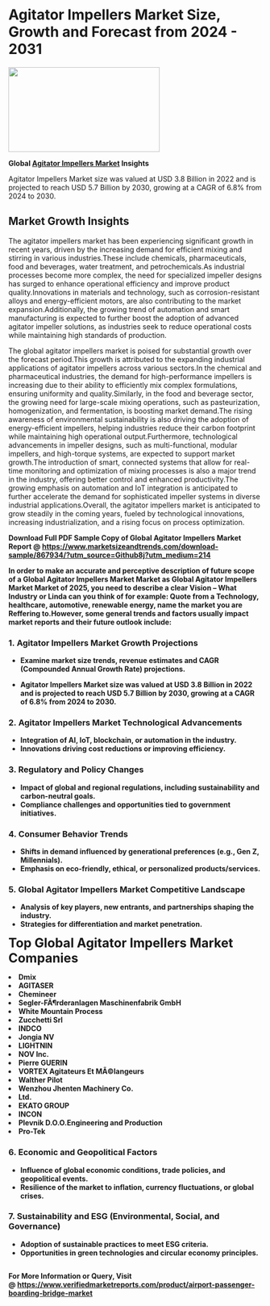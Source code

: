<H1>Agitator Impellers Market Size, Growth and Forecast from 2024 - 2031</H1><img class="aligncenter size-medium wp-image-584254" src="https://thirdeyenews.in/wp-content/uploads/2024/09/Global-Market-Research-300x168.jpeg" alt="" width="300" height="168" /><p><strong>Global&nbsp;<a href="https://www.marketsizeandtrends.com/download-sample/867934/?utm_source=Github8j?utm_medium=214">Agitator Impellers Market</a> Insights</strong></p><p>Agitator Impellers Market size was valued at USD 3.8 Billion in 2022 and is projected to reach USD 5.7 Billion by 2030, growing at a CAGR of 6.8% from 2024 to 2030.</p><p><h2>Market Growth Insights</h2> <p>The agitator impellers market has been experiencing significant growth in recent years, driven by the increasing demand for efficient mixing and stirring in various industries.These include chemicals, pharmaceuticals, food and beverages, water treatment, and petrochemicals.As industrial processes become more complex, the need for specialized impeller designs has surged to enhance operational efficiency and improve product quality.Innovations in materials and technology, such as corrosion-resistant alloys and energy-efficient motors, are also contributing to the market expansion.Additionally, the growing trend of automation and smart manufacturing is expected to further boost the adoption of advanced agitator impeller solutions, as industries seek to reduce operational costs while maintaining high standards of production.<strong></strong> </p> <p>The global agitator impellers market is poised for substantial growth over the forecast period.This growth is attributed to the expanding industrial applications of agitator impellers across various sectors.In the chemical and pharmaceutical industries, the demand for high-performance impellers is increasing due to their ability to efficiently mix complex formulations, ensuring uniformity and quality.Similarly, in the food and beverage sector, the growing need for large-scale mixing operations, such as pasteurization, homogenization, and fermentation, is boosting market demand.The rising awareness of environmental sustainability is also driving the adoption of energy-efficient impellers, helping industries reduce their carbon footprint while maintaining high operational output.Furthermore, technological advancements in impeller designs, such as multi-functional, modular impellers, and high-torque systems, are expected to support market growth.The introduction of smart, connected systems that allow for real-time monitoring and optimization of mixing processes is also a major trend in the industry, offering better control and enhanced productivity.The growing emphasis on automation and IoT integration is anticipated to further accelerate the demand for sophisticated impeller systems in diverse industrial applications.Overall, the agitator impellers market is anticipated to grow steadily in the coming years, fueled by technological innovations, increasing industrialization, and a rising focus on process optimization.<strong></p><p><span class=""><strong>Download Full PDF Sample Copy of Global Agitator Impellers Market Report</strong> @ <a href="https://www.marketsizeandtrends.com/download-sample/867934/?utm_source=Github8j?utm_medium=214" target="_blank">https://www.marketsizeandtrends.com/download-sample/867934/?utm_source=Github8j?utm_medium=214</a></span></p><p>In order to make an accurate and perceptive description of future scope of a Global&nbsp;Agitator Impellers Market Market as Global&nbsp;Agitator Impellers Market Market of 2025, you need to describe a clear Vision &ndash; What Industry or Linda can you think of for example: Quote from a Technology, healthcare, automotive, renewable energy, name the market you are Reffering to.However, some general trends and factors usually impact market reports and their future outlook include:</p><h3>1.&nbsp;<strong>Agitator Impellers Market Growth Projections</strong></h3><ul><li>Examine market size trends, revenue estimates and CAGR (Compounded Annual Growth Rate) projections.</li><li><p>Agitator Impellers Market size was valued at USD 3.8 Billion in 2022 and is projected to reach USD 5.7 Billion by 2030, growing at a CAGR of 6.8% from 2024 to 2030.</p></li></ul><h3>2.&nbsp;<strong>Agitator Impellers Market Technological Advancements</strong></h3><ul><li>Integration of AI, IoT, blockchain, or automation in the industry.</li><li>Innovations driving cost reductions or improving efficiency.</li></ul><h3>3.&nbsp;<strong>Regulatory and Policy Changes</strong></h3><ul><li>Impact of global and regional regulations, including sustainability and carbon-neutral goals.</li><li>Compliance challenges and opportunities tied to government initiatives.</li></ul><h3>4.&nbsp;<strong>Consumer Behavior Trends</strong></h3><ul><li>Shifts in demand influenced by generational preferences (e.g., Gen Z, Millennials).</li><li>Emphasis on eco-friendly, ethical, or personalized products/services.</li></ul><h3>5.&nbsp;<strong>Global Agitator Impellers Market Competitive Landscape</strong></h3><ul><li>Analysis of key players, new entrants, and partnerships shaping the industry.</li><li>Strategies for differentiation and market penetration.</li></ul><p data-pm-slice="1 1 []"><span style="color: inherit; font-family: inherit; font-size: 25px;">Top Global Agitator Impellers Market Companies</span></p><div class="" data-test-id=""><p><li>Dmix</li><li> AGITASER</li><li> Chemineer</li><li> Segler-FÃ¶rderanlagen Maschinenfabrik GmbH</li><li> White Mountain Process</li><li> Zucchetti Srl</li><li> INDCO</li><li> Jongia NV</li><li> LIGHTNIN</li><li> NOV Inc.</li><li> Pierre GUERIN</li><li> VORTEX Agitateurs Et MÃ©langeurs</li><li> Walther Pilot</li><li> Wenzhou Jhenten Machinery Co.</li><li> Ltd.</li><li> EKATO GROUP</li><li> INCON</li><li> Plevnik D.O.O.Engineering and Production</li><li> Pro-Tek</li></p></div><h3>6.&nbsp;<strong>Economic and Geopolitical Factors</strong></h3><ul><li>Influence of global economic conditions, trade policies, and geopolitical events.</li><li>Resilience of the market to inflation, currency fluctuations, or global crises.</li></ul><h3>7.&nbsp;<strong>Sustainability and ESG (Environmental, Social, and Governance)</strong></h3><ul><li>Adoption of sustainable practices to meet ESG criteria.</li><li>Opportunities in green technologies and circular economy principles.</li></ul><h2><strong style="font-size: 14px;">For More Information or Query, Visit @&nbsp;</strong><a style="background-color: #ffffff; font-size: 14px;" href="https://www.marketsizeandtrends.com/report/agitator-impellers-market/" target="_blank">https://www.verifiedmarketreports.com/product/airport-passenger-boarding-bridge-market</a></h2>